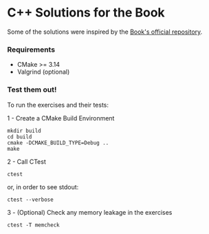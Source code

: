 # C++ Solutions for the Book

Some of the solutions were inspired by the [Book's official repository](https://github.com/careercup/CtCI-6th-Edition-cpp).

### Requirements
* CMake >= 3.14
* Valgrind (optional)

### Test them out!

To run the exercises and their tests:

1 - Create a CMake Build Environment
```(bash)
mkdir build 
cd build
cmake -DCMAKE_BUILD_TYPE=Debug ..
make
```

2 - Call CTest
```(bash)
ctest
```
or, in order to see stdout:
```(bash)
ctest --verbose
```

3 - (Optional) Check any memory leakage in the exercises
```(bash)
ctest -T memcheck
```